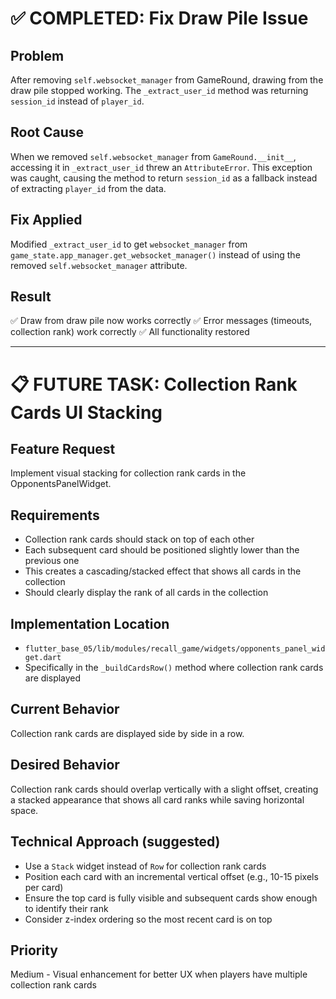 # ✅ COMPLETED: Fix Draw Pile Issue

## Problem
After removing `self.websocket_manager` from GameRound, drawing from the draw pile stopped working. The `_extract_user_id` method was returning `session_id` instead of `player_id`.

## Root Cause
When we removed `self.websocket_manager` from `GameRound.__init__`, accessing it in `_extract_user_id` threw an `AttributeError`. This exception was caught, causing the method to return `session_id` as a fallback instead of extracting `player_id` from the data.

## Fix Applied
Modified `_extract_user_id` to get `websocket_manager` from `game_state.app_manager.get_websocket_manager()` instead of using the removed `self.websocket_manager` attribute.

## Result
✅ Draw from draw pile now works correctly
✅ Error messages (timeouts, collection rank) work correctly
✅ All functionality restored

---

# 📋 FUTURE TASK: Collection Rank Cards UI Stacking

## Feature Request
Implement visual stacking for collection rank cards in the OpponentsPanelWidget.

## Requirements
- Collection rank cards should stack on top of each other
- Each subsequent card should be positioned slightly lower than the previous one
- This creates a cascading/stacked effect that shows all cards in the collection
- Should clearly display the rank of all cards in the collection

## Implementation Location
- `flutter_base_05/lib/modules/recall_game/widgets/opponents_panel_widget.dart`
- Specifically in the `_buildCardsRow()` method where collection rank cards are displayed

## Current Behavior
Collection rank cards are displayed side by side in a row.

## Desired Behavior
Collection rank cards should overlap vertically with a slight offset, creating a stacked appearance that shows all card ranks while saving horizontal space.

## Technical Approach (suggested)
- Use a `Stack` widget instead of `Row` for collection rank cards
- Position each card with an incremental vertical offset (e.g., 10-15 pixels per card)
- Ensure the top card is fully visible and subsequent cards show enough to identify their rank
- Consider z-index ordering so the most recent card is on top

## Priority
Medium - Visual enhancement for better UX when players have multiple collection rank cards

